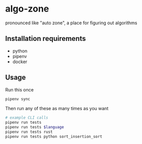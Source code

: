 # algo-zone

pronounced like "auto zone", a place for figuring out algorithms

## Installation requirements

- python
- pipenv
- docker

## Usage

Run this once

```bash
pipenv sync
```

Then run any of these as many times as you want

```bash
# example CLI calls
pipenv run tests
pipenv run tests $language
pipenv run tests rust
pipenv run tests python sort_insertion_sort
```
